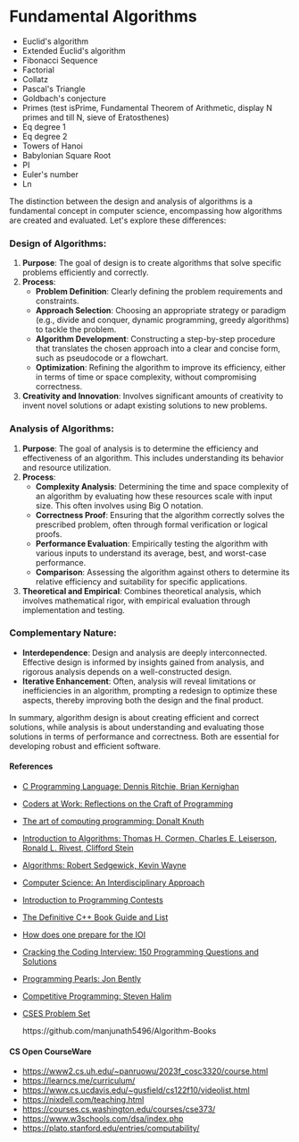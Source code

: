 # Fundamental Algorithms

- Euclid's algorithm
- Extended Euclid's algorithm
- Fibonacci Sequence
- Factorial
- Collatz
- Pascal's Triangle
- Goldbach's conjecture
- Primes (test isPrime, Fundamental Theorem of Arithmetic, display N primes and till N, sieve of Eratosthenes)
- Eq degree 1
- Eq degree 2
- Towers of Hanoi
- Babylonian Square Root
- PI
- Euler's number
- Ln

The distinction between the design and analysis of algorithms is a fundamental concept in computer science, encompassing how algorithms are created and evaluated. Let's explore these differences:

### Design of Algorithms:
1. **Purpose**: The goal of design is to create algorithms that solve specific problems efficiently and correctly.
2. **Process**:
   - **Problem Definition**: Clearly defining the problem requirements and constraints.
   - **Approach Selection**: Choosing an appropriate strategy or paradigm (e.g., divide and conquer, dynamic programming, greedy algorithms) to tackle the problem.
   - **Algorithm Development**: Constructing a step-by-step procedure that translates the chosen approach into a clear and concise form, such as pseudocode or a flowchart.
   - **Optimization**: Refining the algorithm to improve its efficiency, either in terms of time or space complexity, without compromising correctness.
3. **Creativity and Innovation**: Involves significant amounts of creativity to invent novel solutions or adapt existing solutions to new problems.

### Analysis of Algorithms:
1. **Purpose**: The goal of analysis is to determine the efficiency and effectiveness of an algorithm. This includes understanding its behavior and resource utilization.
2. **Process**:
   - **Complexity Analysis**: Determining the time and space complexity of an algorithm by evaluating how these resources scale with input size. This often involves using Big O notation.
   - **Correctness Proof**: Ensuring that the algorithm correctly solves the prescribed problem, often through formal verification or logical proofs.
   - **Performance Evaluation**: Empirically testing the algorithm with various inputs to understand its average, best, and worst-case performance.
   - **Comparison**: Assessing the algorithm against others to determine its relative efficiency and suitability for specific applications.
3. **Theoretical and Empirical**: Combines theoretical analysis, which involves mathematical rigor, with empirical evaluation through implementation and testing.

### Complementary Nature:
- **Interdependence**: Design and analysis are deeply interconnected. Effective design is informed by insights gained from analysis, and rigorous analysis depends on a well-constructed design.
- **Iterative Enhancement**: Often, analysis will reveal limitations or inefficiencies in an algorithm, prompting a redesign to optimize these aspects, thereby improving both the design and the final product.
  
In summary, algorithm design is about creating efficient and correct solutions, while analysis is about understanding and evaluating those solutions in terms of performance and correctness. Both are essential for developing robust and efficient software.


#### References

<ul>
  <li>
    <p><a href="https://kremlin.cc/k&amp;r.pdf">C Programming Language: Dennis Ritchie, Brian Kernighan</a></p>
  </li>
  <li>
    <p><a href="https://www.amazon.com/Coders-Work-Reflections-Craft-Programming/dp/1430219483">Coders at Work: Reflections on the Craft of Programming</a></p>
  </li>
  <li>
    <p><a href="https://www.amazon.com/Computer-Programming-Volumes-1-4A-Boxed/dp/0321751043">The art of computing programming: Donalt Knuth</a></p>
  </li>
  <li>
    <p><a href="https://www.amazon.com/Introduction-Algorithms-Thomas-H-Cormen/dp/0262033844/">Introduction to Algorithms: Thomas H. Cormen, Charles E. Leiserson, Ronald L. Rivest, Clifford Stein</a></p>
  </li>
  <li>
    <p><a href="https://www.amazon.com/Algorithms-4th-Robert-Sedgewick/dp/032157351X/">Algorithms: Robert Sedgewick, Kevin Wayne</a></p>
  </li>
  <li>
    <p><a href="https://www.amazon.com/Computer-Science-Interdisciplinary-Robert-Sedgewick/dp/0134076427">Computer Science: An Interdisciplinary Approach</a></p>
  </li>
  <li>
    <p><a href="https://web.stanford.edu/class/cs97si/">Introduction to Programming Contests</a></p>
  </li>
  <li>
    <p><a href="https://stackoverflow.com/questions/388242/the-definitive-c-book-guide-and-list">The Definitive C++ Book Guide and List</a></p>
  </li>
  <li>
    <p><a href="https://www.quora.com/How-does-one-prepare-for-the-IOI-Aiming-for-gold/answer/Brian-Bi">How does one prepare for the IOI</a></p>
  </li>
  <li>
    <p><a href="https://www.amazon.com/Cracking-Coding-Interview-Programming-Questions/dp/098478280X">Cracking the Coding Interview: 150 Programming Questions and Solutions</a></p>
  </li>
  <li>
    <p><a href="https://www.amazon.com/Programming-Pearls-2nd-Jon-Bentley/dp/0201657880">Programming Pearls: Jon Bently</a></p>
  </li>
  <li>
    <p><a href="https://cpbook.net/details">Competitive Programming: Steven Halim</a></p>
  </li>
  <li>
    <p><a href="https://cses.fi/problemset/user/166019/">CSES Problem Set</a></p>
  </li>  
https://github.com/manjunath5496/Algorithm-Books
</ul>


#### CS Open CourseWare

* https://www2.cs.uh.edu/~panruowu/2023f_cosc3320/course.html
* https://learncs.me/curriculum/
* https://www.cs.ucdavis.edu/~gusfield/cs122f10/videolist.html
* https://nixdell.com/teaching.html
* https://courses.cs.washington.edu/courses/cse373/
* https://www.w3schools.com/dsa/index.php
* https://plato.stanford.edu/entries/computability/
